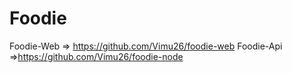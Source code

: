 # Foodie

Foodie-Web => https://github.com/Vimu26/foodie-web
Foodie-Api =>https://github.com/Vimu26/foodie-node
